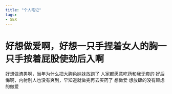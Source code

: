 ```yaml
---
title: "个人笔记"
tags:
- SEX
---
```


# 好想做爱啊，好想一只手捏着女人的胸一只手按着屁股使劲后入啊
好想做渣男啊，当年为什么把大胸色妹妹放跑了
人家都愿意吃药和我无套的
好后悔啊，内射别人也没有爽到，早知道就做完再去买药了
想做爱
想放肆的没有顾虑的做爱
